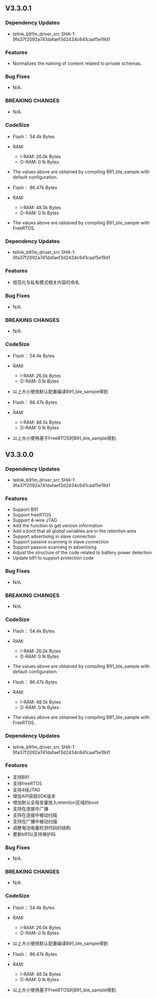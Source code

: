 ## V3.3.0.1

### Dependency Updates
   * telink_b91m_driver_src SHA-1: 9fa37f2092a741dafaef3d2434c641caaf5e19d1

### Features
   * Normalizes the naming of content related to private schemas.

### Bug Fixes
   * N/A.

### BREAKING CHANGES
   * N/A.

### CodeSize
   * Flash： 54.4k  Bytes
   * RAM:
     - I-RAM: 26.0k Bytes
     - D-RAM: 0.1k Bytes
   * The values above are obtained by compiling B91_ble_sample with default configuration.
   
   * Flash： 86.47k  Bytes
   * RAM:
     - I-RAM: 48.5k Bytes
     - D-RAM: 0.1k Bytes
   * The values above are obtained by compiling B91_ble_sample with FreeRTOS.    

### Dependency Updates
   *  telink_b91m_driver_src SHA-1: 9fa37f2092a741dafaef3d2434c641caaf5e19d1

### Features
   * 规范化与私有模式相关内容的命名

### Bug Fixes
   * N/A.

### BREAKING CHANGES
   * N/A.

### CodeSize
   * Flash： 54.4k  Bytes
   * RAM:
     - I-RAM: 26.0k Bytes
     - D-RAM: 0.1k Bytes
   * 以上大小使用默认配置编译B91_ble_sample得到

   * Flash： 86.47k  Bytes
   * RAM:
     - I-RAM: 48.5k Bytes
     - D-RAM: 0.1k Bytes
   * 以上大小使用基于FreeRTOS的B91_ble_sample得到.

## V3.3.0.0

### Dependency Updates
   * telink_b91m_driver_src SHA-1: 9fa37f2092a741dafaef3d2434c641caaf5e19d1

### Features
   * Support B91
   * Support freeRTOS
   * Support 4-wire JTAG
   * Add the function to get version information
   * Add a boot that all global variables are in the retention area
   * Support advertising in slave connection
   * Support passive scanning in slave connection
   * Support passive scanning in advertising
   * Adjust the structure of the code related to battery power detection
   * Update b91 to support protection code

### Bug Fixes
   * N/A.

### BREAKING CHANGES
   * N/A.

### CodeSize
   * Flash： 54.4k  Bytes
   * RAM:
     - I-RAM: 26.0k Bytes
     - D-RAM: 0.1k Bytes
   * The values above are obtained by compiling B91_ble_sample with default configuration.
   
   * Flash： 86.47k  Bytes
   * RAM:
     - I-RAM: 48.5k Bytes
     - D-RAM: 0.1k Bytes
   * The values above are obtained by compiling B91_ble_sample with FreeRTOS.    

### Dependency Updates
   *  telink_b91m_driver_src SHA-1: 9fa37f2092a741dafaef3d2434c641caaf5e19d1

### Features
   * 支持B91
   * 支持freeRTOS
   * 支持4线JTAG
   * 增加API获取SDK版本
   * 增加默认全局变量放入retention区域的boot
   * 支持在连接中广播
   * 支持在连接中被动扫描
   * 支持在广播中被动扫描
   * 调整电池电量检测代码的结构
   * 更新b91以支持保护码

### Bug Fixes
   * N/A.

### BREAKING CHANGES
   * N/A.

### CodeSize
   * Flash： 54.4k  Bytes
   * RAM:
     - I-RAM: 26.0k Bytes
     - D-RAM: 0.1k Bytes
   * 以上大小使用默认配置编译B91_ble_sample得到

   * Flash： 86.47k  Bytes
   * RAM:
     - I-RAM: 48.5k Bytes
     - D-RAM: 0.1k Bytes
   * 以上大小使用基于FreeRTOS的B91_ble_sample得到.